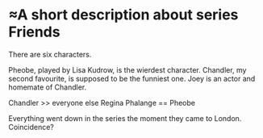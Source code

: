 ≈A short description about series Friends
=========================================
There are six characters.

Pheobe, played by Lisa Kudrow, is the wierdest character.
Chandler, my second favourite, is supposed to be the funniest one.
Joey is an actor and homemate of Chandler.

Chandler >> everyone else
Regina Phalange == Pheobe

Everything went down in the series the moment they came to London.
Coincidence?

